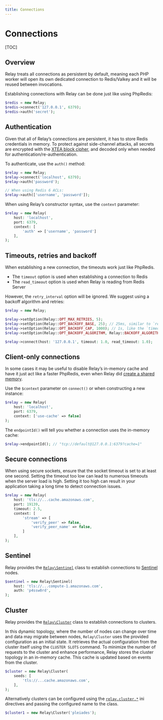 ```yaml
---
title: Connections
---
```


# Connections

[TOC]

## Overview

Relay treats all connections as persistent by default, meaning each PHP worker will open its own dedicated connection to Redis/Valkey and it will be reused between invocations.

Establishing connections with Relay can be done just like using PhpRedis:

```php
$redis = new Relay;
$redis->connect('127.0.0.1', 6379);
$redis->auth('secret');
```

## Authentication

Given that all of Relay’s connections are persistent, it has to store Redis credentials in memory. To protect against side-channel attacks, all secrets are encrypted with the [XTEA block cipher](https://en.wikipedia.org/wiki/XTEA), and decoded only when needed for authentication/re-authentication.

To authenticate, use the `auth()` method:

```php
$relay = new Relay;
$relay->connect('localhost', 6379);
$relay->auth('password');

// When using Redis 6 ACLs:
$relay->auth(['username', 'password']);
```

When using Relay’s constructor syntax, use the `context` parameter:

```php
$relay = new Relay(
    host: 'localhost',
    port: 6379,
    context: [
        'auth' => ['username', 'password']
    ],
);
```

## Timeouts, retries and backoff

When establishing a new connection, the timeouts work just like PhpRedis.

- The `timeout` option is used when establishing a connection to Redis
- The `read_timeout` option is used when Relay is reading from Redis Server

However, the `retry_interval` option will be ignored. We suggest using a backoff algorithm and retries:

```php
$relay = new Relay;

$relay->setOption(Relay::OPT_MAX_RETRIES, 5);
$relay->setOption(Relay::OPT_BACKOFF_BASE, 25); // 25ms, similar to `retry_interval`
$relay->setOption(Relay::OPT_BACKOFF_CAP, 1000); // 1s, like the `timeout`
$relay->setOption(Relay::OPT_BACKOFF_ALGORITHM, Relay::BACKOFF_ALGORITHM_DECORRELATED_JITTER);

$relay->connect(host: '127.0.0.1', timeout: 1.0, read_timeout: 1.0);
```

## Client-only connections

In some cases it may be useful to disable Relay’s in-memory cache and have it just act like a faster PhpRedis, even when Relay did [create a shared memory](/docs/1.x/configuration#disabling-the-cache).

Use the `$context` parameter on `connect()` or when constructing a new instance:

```php
$relay = new Relay(
    host: 'localhost',
    port: 6379,
    context: ['use-cache' => false]
);
```

The `endpointId()` will tell you whether a connection uses the in-memory cache:

```php
$relay->endpointId(); // "tcp://default@127.0.0.1:6379?cache=1"
```

## Secure connections

When using secure sockets, ensure that the socket timeout is set to at least one second. Setting the timeout too low can lead to numerous timeouts when the server load is high. Setting it too high can result in your application taking a long time to detect connection issues.

```php
$relay = new Relay(
    host: 'tls://...cache.amazonaws.com',
    port: 19139,
    timeout: 2.5,
    context: [
        'stream' => [
            'verify_peer' => false,
            'verify_peer_name' => false,
        ]
    ],
);
```

## Sentinel

Relay provides the [`Relay\Sentinel`](https://docs.relay.so/api/develop/Relay/Sentinel.html) class to establish connections to [Sentinel](https://redis.io/docs/latest/operate/oss_and_stack/management/sentinel/) nodes.

```php
$sentinel = new Relay\Sentinel(
    host: 'tls://...compute-1.amazonaws.com',
    auth: 'p4ssw0rd',
);
```

## Cluster

Relay provides the [`Relay\Cluster`](https://docs.relay.so/api/develop/Relay/Cluster.html) class to establish connections to clusters.

In this dynamic topology, where the number of nodes can change over time and data may migrate between nodes, `Relay\Cluster` uses the provided configuration as an initial state. It retrieves the actual configuration from the cluster itself using the `CLUSTER SLOTS` command. To minimize the number of requests to the cluster and enhance performance, Relay stores the cluster topology in an in-memory cache. This cache is updated based on events from the cluster.

```php
$cluster = new Relay\Cluster(
    seeds: [
        'tls://...cache.amazonaws.com',
    ],
);
```

Alternatively clusters can be configured using the [`relay.cluster.*`](/docs/1.x/configuration) ini directives and passing the configured name to the class.

```php
$cluster1 = new Relay\Cluster('pleiades');
```
